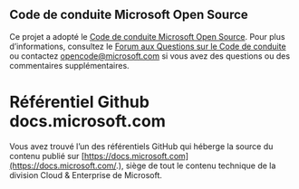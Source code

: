 ## <a name="microsoft-open-source-code-of-conduct"></a>Code de conduite Microsoft Open Source

Ce projet a adopté le [Code de conduite Microsoft Open Source](https://opensource.microsoft.com/codeofconduct/).
Pour plus d’informations, consultez le [Forum aux Questions sur le Code de conduite](https://opensource.microsoft.com/codeofconduct/faq/) ou contactez [opencode@microsoft.com](mailto:opencode@microsoft.com) si vous avez des questions ou des commentaires supplémentaires.

# <a name="docsmicrosoftcom-github-repository"></a>Référentiel Github docs.microsoft.com 

Vous avez trouvé l’un des référentiels GitHub qui héberge la source du contenu publié sur [https://docs.microsoft.com](https://docs.microsoft.com/.), siège de tout le contenu technique de la division Cloud & Enterprise de Microsoft. 
